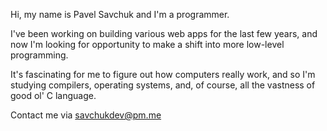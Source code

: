 Hi, my name is Pavel Savchuk and I'm a programmer.

I've been working on building various web apps for the last few years, and now I'm looking for opportunity to make a shift into more low-level programming.

It's fascinating for me to figure out how computers really work, and so I'm studying compilers, operating systems, and, of course, all the vastness of good ol' C language.

Contact me via savchukdev@pm.me
